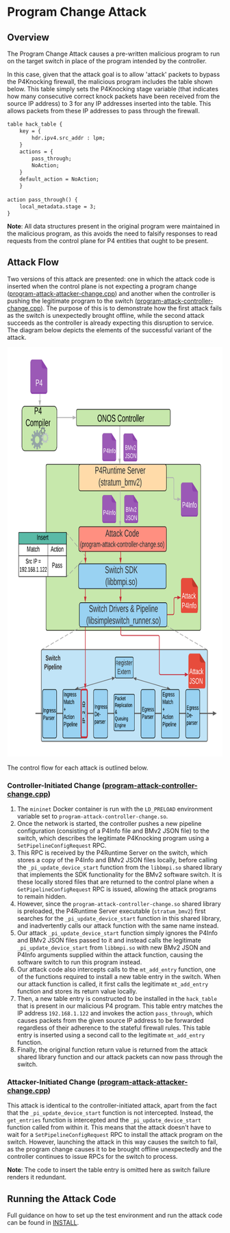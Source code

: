 # Program Change Attack

## Overview

The Program Change Attack causes a pre-written malicious program to run on the target switch in place of the program intended by the controller. 

In this case, given that the attack goal is to allow 'attack' packets to bypass the P4Knocking firewall, the malicious program includes the table shown below. This table simply sets the P4Knocking stage variable (that indicates how many consecutive correct knock packets have been received from the source IP address) to 3 for any IP addresses inserted into the table. This allows packets from these IP addresses to pass through the firewall.

```p4
table hack_table {
    key = {
        hdr.ipv4.src_addr : lpm;
    }
    actions = {
        pass_through;
        NoAction;
    }
    default_action = NoAction;
    }
    
action pass_through() {
    local_metadata.stage = 3;
}    
```

**Note**: All data structures present in the original program were maintained in the malicious program, as this avoids the need to falsify responses to read requests from the control plane for P4 entities that ought to be present.

## Attack Flow

Two versions of this attack are presented: one in which the attack code is inserted when the control plane is not expecting a program change ([program-attack-attacker-change.cpp](program-attack-attacker-change.cpp)) and another when the controller is pushing the legitimate program to the switch ([program-attack-controller-change.cpp](program-attack-controller-change.cpp)). The purpose of this is to demonstrate how the first attack fails as the switch is unexpectedly brought offline, while the second attack succeeds as the controller is already expecting this disruption to service. The diagram below depicts the elements of the successful variant of the attack.

<p align="center">
  <img width="800" height="955" src="/attacks/program-change-attack.png">
</p>

The control flow for each attack is outlined below.

### Controller-Initiated Change ([program-attack-controller-change.cpp](program-attack-controller-change.cpp))

1. The `mininet` Docker container is run with the `LD_PRELOAD` environment variable set to `program-attack-controller-change.so`.
1. Once the network is started, the controller pushes a new pipeline configuration (consisting of a P4Info file and BMv2 JSON file) to the switch, which describes the legitimate P4Knocking program using a `SetPipelineConfigRequest` RPC.
1. This RPC is received by the P4Runtime Server on the switch, which stores a copy of the P4Info and BMv2 JSON files locally, before calling the `_pi_update_device_start` function from the `libbmpi.so` shared library that implements the SDK functionality for the BMv2 software switch. It is these locally stored files that are returned to the control plane when a `GetPipelineConfigRequest` RPC is issued, allowing the attack programs to remain hidden.
1. However, since the `program-attack-controller-change.so` shared library is preloaded, the P4Runtime Server executable (`stratum_bmv2`) first searches for the `_pi_update_device_start` function in this shared library, and inadvertently calls our attack function with the same name instead.
1. Our attack `_pi_update_device_start` function simply ignores the P4Info and BMv2 JSON files passed to it and instead calls the legitimate `_pi_update_device_start` from `libbmpi.so` with new BMv2 JSON and P4Info arguments supplied within the attack function, causing the software switch to run this program instead.
1. Our attack code also intercepts calls to the `mt_add_entry` function, one of the functions required to install a new table entry in the switch. When our attack function is called, it first calls the legitimate `mt_add_entry` function and stores its return value locally.
1. Then, a new table entry is constructed to be installed in the `hack_table` that is present in our malicious P4 program. This table entry matches the IP address `192.168.1.122` and invokes the action `pass_through`, which causes packets from the given source IP address to be forwarded regardless of their adherence to the stateful firewall rules. This table entry is inserted using a second call to the legitimate `mt_add_entry` function.
1. Finally, the original function return value is returned from the attack shared library function and our attack packets can now pass through the switch.

### Attacker-Initiated Change ([program-attack-attacker-change.cpp](program-attack-attacker-change.cpp))

This attack is identical to the controller-initiated attack, apart from the fact that the `_pi_update_device_start` function is not intercepted. Instead, the `get_entries` function is intercepted and the `_pi_update_device_start` function called from within it. This means that the attack doesn't have to wait for a `SetPipelineConfigRequest` RPC to install the attack program on the switch. However, launching the attack in this way causes the switch to fail, as the program change causes it to be brought offline unexpectedly and the controller continues to issue RPCs for the switch to process.

**Note**: The code to insert the table entry is omitted here as switch failure renders it redundant.

## Running the Attack Code

Full guidance on how to set up the test environment and run the attack code can be found in [INSTALL](/INSTALL.md).
